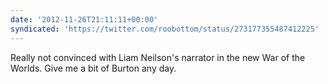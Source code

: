 ```yaml
---
date: '2012-11-26T21:11:11+00:00'
syndicated: 'https://twitter.com/roobottom/status/273177355487412225'
---
```

Really not convinced with Liam Neilson's narrator in the new War of the Worlds. Give me a bit of Burton any day.
